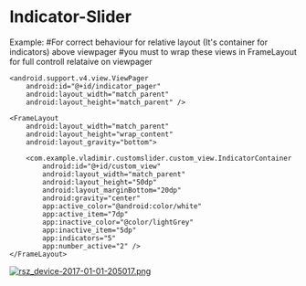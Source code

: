 # Indicator-Slider


Example:
#For correct behaviour for relative layout (It's container for indicators) above viewpager 
#you must to wrap these views in FrameLayout for full controll relataive on viewpager


<FrameLayout 
    android:layout_width="match_parent"
    android:layout_height="wrap_content">

    <android.support.v4.view.ViewPager
        android:id="@+id/indicator_pager"
        android:layout_width="match_parent"
        android:layout_height="match_parent" />

    <FrameLayout
        android:layout_width="match_parent"
        android:layout_height="wrap_content"
        android:layout_gravity="bottom">

        <com.example.vladimir.customslider.custom_view.IndicatorContainer
            android:id="@+id/custom_view"
            android:layout_width="match_parent"
            android:layout_height="50dp"
            android:layout_marginBottom="20dp"
            android:gravity="center"
            app:active_color="@android:color/white"
            app:active_item="7dp"
            app:inactive_color="@color/lightGrey"
            app:inactive_item="5dp"
            app:indicators="5"
            app:number_active="2" />
    </FrameLayout>

</FrameLayout>

[![rsz_device-2017-01-01-205017.png](https://s27.postimg.org/51wqsi3hf/rsz_device_2017_01_01_205017.png)](https://postimg.org/image/88rac4nxb/)
